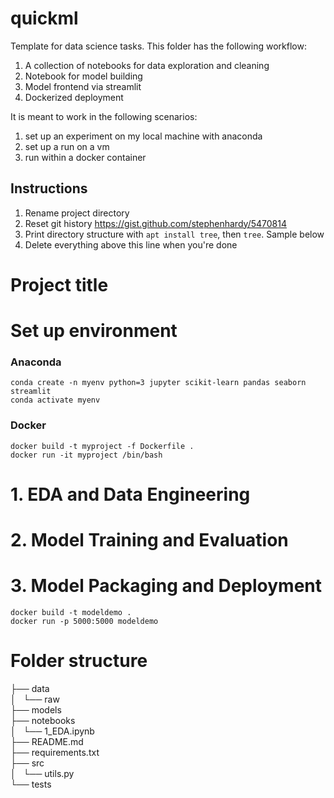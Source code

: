 # quickml
Template for data science tasks. This folder has the following workflow:
1. A collection of notebooks for data exploration and cleaning
2. Notebook for model building
3. Model frontend via streamlit
4. Dockerized deployment

It is meant to work in the following scenarios:
1. set up an experiment on my local machine with anaconda
2. set up a run on a vm
3. run within a docker container

## Instructions
1. Rename project directory
2. Reset git history https://gist.github.com/stephenhardy/5470814
3. Print directory structure with `apt install tree`, then `tree`. Sample below
4. Delete everything above this line when you're done

# Project title
<description>

# Set up environment
### Anaconda
```
conda create -n myenv python=3 jupyter scikit-learn pandas seaborn streamlit
conda activate myenv
```
### Docker 
```
docker build -t myproject -f Dockerfile .
docker run -it myproject /bin/bash
```

# 1. EDA and Data Engineering

# 2. Model Training and Evaluation

# 3. Model Packaging and Deployment
`docker build -t modeldemo .`  
`docker run -p 5000:5000 modeldemo`

# Folder structure

├── data  
│   └── raw  
├── models  
├── notebooks  
│   └── 1_EDA.ipynb  
├── README.md  
├── requirements.txt  
├── src  
│   └── utils.py  
└── tests  
